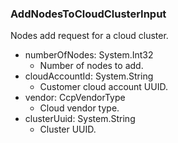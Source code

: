 ### AddNodesToCloudClusterInput
Nodes add request for a cloud cluster.

- numberOfNodes: System.Int32
  - Number of nodes to add.
- cloudAccountId: System.String
  - Customer cloud account UUID.
- vendor: CcpVendorType
  - Cloud vendor type.
- clusterUuid: System.String
  - Cluster UUID.
